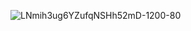 ![LNmih3ug6YZufqNSHh52mD-1200-80](https://github.com/user-attachments/assets/46b89088-fce9-4308-9627-bfdec828842f)
